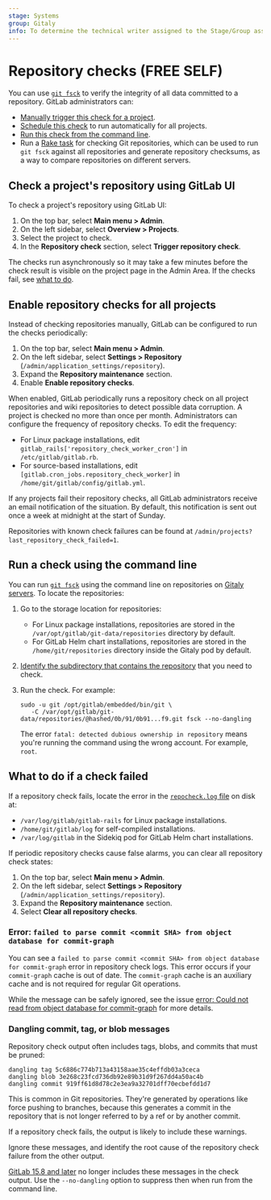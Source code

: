 ```yaml
---
stage: Systems
group: Gitaly
info: To determine the technical writer assigned to the Stage/Group associated with this page, see https://about.gitlab.com/handbook/product/ux/technical-writing/#assignments
---
```


# Repository checks **(FREE SELF)**

You can use [`git fsck`](https://git-scm.com/docs/git-fsck) to verify the integrity of all data
committed to a repository. GitLab administrators can:

- [Manually trigger this check for a project](#check-a-projects-repository-using-gitlab-ui).
- [Schedule this check](#enable-repository-checks-for-all-projects) to run automatically for all projects.
- [Run this check from the command line](#run-a-check-using-the-command-line).
- Run a [Rake task](raketasks/check.md#repository-integrity) for checking Git repositories, which can be used to run
  `git fsck` against all repositories and generate repository checksums, as a way to compare repositories on different
  servers.

## Check a project's repository using GitLab UI

To check a project's repository using GitLab UI:

1. On the top bar, select **Main menu > Admin**.
1. On the left sidebar, select **Overview > Projects**.
1. Select the project to check.
1. In the **Repository check** section, select **Trigger repository check**.

The checks run asynchronously so it may take a few minutes before the check result is visible on the
project page in the Admin Area. If the checks fail, see [what to do](#what-to-do-if-a-check-failed).

## Enable repository checks for all projects

Instead of checking repositories manually, GitLab can be configured to run the checks periodically:

1. On the top bar, select **Main menu > Admin**.
1. On the left sidebar, select **Settings > Repository** (`/admin/application_settings/repository`).
1. Expand the **Repository maintenance** section.
1. Enable **Enable repository checks**.

When enabled, GitLab periodically runs a repository check on all project repositories and wiki
repositories to detect possible data corruption. A project is checked no more than once per month.
Administrators can configure the frequency of repository checks. To edit the frequency:

- For Linux package installations, edit `gitlab_rails['repository_check_worker_cron']` in
  `/etc/gitlab/gitlab.rb`.
- For source-based installations, edit `[gitlab.cron_jobs.repository_check_worker]` in
  `/home/git/gitlab/config/gitlab.yml`.

If any projects fail their repository checks, all GitLab administrators receive an email
notification of the situation. By default, this notification is sent out once a week at midnight at
the start of Sunday.

Repositories with known check failures can be found at
`/admin/projects?last_repository_check_failed=1`.

## Run a check using the command line

You can run [`git fsck`](https://git-scm.com/docs/git-fsck) using the command line on repositories on
[Gitaly servers](gitaly/index.md). To locate the repositories:

1. Go to the storage location for repositories:
   - For Linux package installations, repositories are stored in the `/var/opt/gitlab/git-data/repositories` directory
     by default.
   - For GitLab Helm chart installations, repositories are stored in the `/home/git/repositories` directory inside the
     Gitaly pod by default.
1. [Identify the subdirectory that contains the repository](repository_storage_types.md#from-project-name-to-hashed-path)
   that you need to check.
1. Run the check. For example:

   ```shell
   sudo -u git /opt/gitlab/embedded/bin/git \
      -C /var/opt/gitlab/git-data/repositories/@hashed/0b/91/0b91...f9.git fsck --no-dangling
   ```

   The error `fatal: detected dubious ownership in repository` means you're running the command
   using the wrong account. For example, `root`.

## What to do if a check failed

If a repository check fails, locate the error in the [`repocheck.log` file](logs/index.md#repochecklog) on disk at:

- `/var/log/gitlab/gitlab-rails` for Linux package installations.
- `/home/git/gitlab/log` for self-compiled installations.
- `/var/log/gitlab` in the Sidekiq pod for GitLab Helm chart installations.

If periodic repository checks cause false alarms, you can clear all repository check states:

1. On the top bar, select **Main menu > Admin**.
1. On the left sidebar, select **Settings > Repository** (`/admin/application_settings/repository`).
1. Expand the **Repository maintenance** section.
1. Select **Clear all repository checks**.

### Error: `failed to parse commit <commit SHA> from object database for commit-graph`

You can see a `failed to parse commit <commit SHA> from object database for commit-graph` error in repository check logs. This error occurs if your `commit-graph` cache is out
of date. The `commit-graph` cache is an auxiliary cache and is not required for regular Git operations.

While the message can be safely ignored, see the issue [error: Could not read from object database for commit-graph](https://gitlab.com/gitlab-org/gitaly/-/issues/2359)
for more details.

### Dangling commit, tag, or blob messages

Repository check output often includes tags, blobs, and commits that must be pruned:

```plaintext
dangling tag 5c6886c774b713a43158aae35c4effdb03a3ceca
dangling blob 3e268c23fcd736db92e89b31d9f267dd4a50ac4b
dangling commit 919ff61d8d78c2e3ea9a32701dff70ecbefdd1d7
```

This is common in Git repositories. They're generated by operations like
force pushing to branches, because this generates a commit in the repository
that is not longer referred to by a ref or by another commit.

If a repository check fails, the output is likely to include these warnings.

Ignore these messages, and identify the root cause of the repository check failure
from the other output.

[GitLab 15.8 and later](https://gitlab.com/gitlab-org/gitaly/-/merge_requests/5230) no
longer includes these messages in the check output. Use the `--no-dangling` option
to suppress then when run from the command line.
